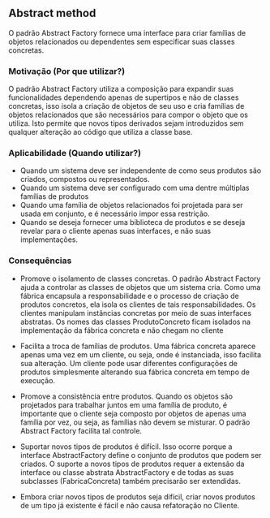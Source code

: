 ## Abstract method

O padrão Abstract Factory fornece uma interface para criar famílias
de objetos relacionados ou dependentes sem especificar suas classes
concretas.

### Motivação (Por que utilizar?)

O padrão Abstract Factory utiliza a composição para expandir suas
funcionalidades dependendo apenas de supertipos e não de classes
concretas, isso isola a criação de objetos de seu uso e cria famílias de
objetos relacionados que são necessários para compor o objeto que os
utiliza. Isto permite que novos tipos derivados sejam introduzidos sem
qualquer alteração ao código que utiliza a classe base.

### Aplicabilidade (Quando utilizar?)

- Quando um sistema deve ser independente de como seus produtos são
  criados, compostos ou representados.
- Quando um sistema deve ser configurado com uma dentre múltiplas famílias de produtos
- Quando uma família de objetos relacionados foi projetada para ser
  usada em conjunto, e é necessário impor essa restrição.
- Quando se deseja fornecer uma biblioteca de produtos e se deseja
  revelar para o cliente apenas suas interfaces, e não suas
  implementações.

### Consequências

- Promove o isolamento de classes concretas. O padrão Abstract Factory
  ajuda a controlar as classes de objetos que um sistema cria. Como uma
  fábrica encapsula a responsabilidade e o processo de criação de
  produtos concretos, ela isola os clientes de tais responsabilidades.
  Os clientes manipulam instâncias concretas por meio de suas
  interfaces abstratas. Os nomes das classes ProdutoConcreto ficam
  isolados na implementação da fábrica concreta e não chegam no cliente


- Facilita a troca de famílias de produtos. Uma fábrica concreta
  aparece apenas uma vez em um cliente, ou seja, onde é instanciada,
  isso facilita sua alteração. Um cliente pode usar diferentes
  configurações de produtos simplesmente alterando sua fábrica concreta
  em tempo de execução.


- Promove a consistência entre produtos. Quando os objetos são
  projetados para trabalhar juntos em uma família de produto, é
  importante que o cliente seja composto por objetos de apenas uma
  família por vez, ou seja, as famílias não devem se misturar. O padrão
  Abstract Factory facilita tal controle.


- Suportar novos tipos de produtos é difícil. Isso ocorre porque a
  interface AbstractFactory define o conjunto de produtos que podem ser
  criados. O suporte a novos tipos de produtos requer a extensão da
  interface ou classe abstrata AbstractFactory e de todas as suas
  subclasses (FabricaConcreta) também precisarão ser extendidas.

- Embora criar novos tipos de produtos seja difícil, criar novos
  produtos de um tipo já existente é fácil e não causa refatoração no
  Cliente.